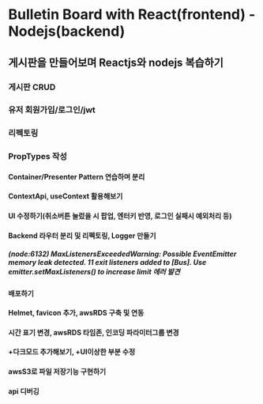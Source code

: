 # Bulletin Board with React(frontend) - Nodejs(backend)

## 게시판을 만들어보며 Reactjs와 nodejs 복습하기

### 게시판 CRUD

### 유저 회원가입/로그인/jwt

### 리펙토링

### PropTypes 작성

#### Container/Presenter Pattern 연습하며 분리

#### ContextApi, useContext 활용해보기

#### UI 수정하기(취소버튼 눌렀을 시 팝업, 엔터키 반영, 로그인 실패시 예외처리 등)

#### Backend 라우터 분리 및 리펙토링, Logger 만들기

##### (node:6132) MaxListenersExceededWarning: Possible EventEmitter memory leak detected. 11 exit listeners added to [Bus]. Use emitter.setMaxListeners() to increase limit 에러 발견

#### 배포하기

#### Helmet, favicon 추가, awsRDS 구축 및 연동

#### 시간 표기 변경, awsRDS 타임존, 인코딩 파라미터그룹 변경

#### +다크모드 추가해보기, +UI이상한 부분 수정

#### awsS3로 파일 저장기능 구현하기

#### api 디버깅

